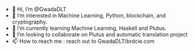 - 👋 Hi, I’m @GwadaDLT
- 👀 I’m interested in Machine Learning, Python, blockchain, and cryptography.
- 🌱 I’m currently learning Machine Learning, Haskell and Plutus.
- 💞️ I’m looking to collaborate on Plutus and automatic translation project
- 📫 How to reach me : reach out to GwadaDLT/brdcie.com

<!---
GwadaDLT/GwadaDLT is a ✨ special ✨ repository because its `README.md` (this file) appears on your GitHub profile.
You can click the Preview link to take a look at your changes.
--->
